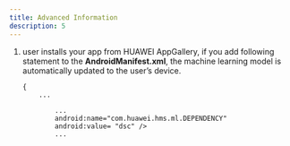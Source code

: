 ```yaml
---
title: Advanced Information
description: 5
---
```


<ol type="1">
  <li>user installs your app from HUAWEI AppGallery, if you add following statement to the <strong>AndroidManifest.xml</strong>, the machine learning model is automatically updated to the user’s device.
    <pre><div id="copy-button30" class="copy-btn" title="Copy" onclick="copyCode(this.id)"></div><code><span class="pln"><application></span><span class="pun">{</span><span class="pln"></span>
    <span class="pun">...</span><span class="pln"></span>
      <span class="str"><meta-data></span><span class="pln">
        <span class="pun">...</span><span class="pln"></span>
        <span class="pln">android:name="com.huawei.hms.ml.DEPENDENCY"</span>
        <span class="pln">android:value= "dsc" /></span>
        <span class="pun">...</span><span class="pln"></span>
      <span class="str"></application></span><span class="pln">
    </code></pre>
  </li>
</ol>
